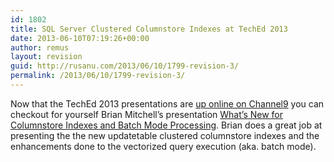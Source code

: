 ```yaml
---
id: 1802
title: SQL Server Clustered Columnstore Indexes at TechEd 2013
date: 2013-06-10T07:19:26+00:00
author: remus
layout: revision
guid: http://rusanu.com/2013/06/10/1799-revision-3/
permalink: /2013/06/10/1799-revision-3/
---
```

Now that the TechEd 2013 presentations are [up online on Channel9](http://channel9.msdn.com/Events/TechEd/NorthAmerica/2013) you can checkout for yourself Brian Mitchell&#8217;s presentation [What&#8217;s New for Columnstore Indexes and Batch Mode Processing](http://channel9.msdn.com/Events/TechEd/NorthAmerica/2013/DBI-B322). Brian does a great job at presenting the the new updatetable clustered columnstore indexes and the enhancements done to the vectorized query execution (aka. batch mode).